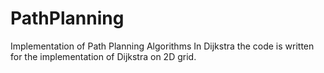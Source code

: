 # PathPlanning
Implementation of Path Planning Algorithms
In Dijkstra the code is written for the implementation of Dijkstra on 2D grid.
